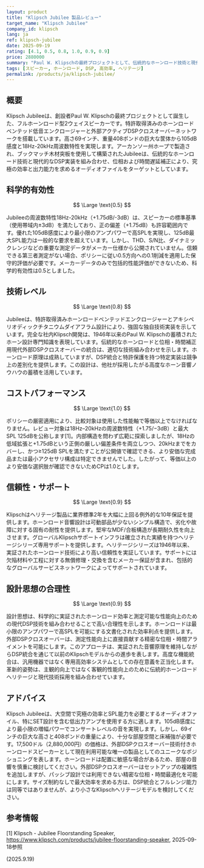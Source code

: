 ```yaml
---
layout: product
title: "Klipsch Jubilee 製品レビュー"
target_name: "Klipsch Jubilee"
company_id: klipsch
lang: ja
ref: klipsch-jubilee
date: 2025-09-19
rating: [4.1, 0.5, 0.8, 1.0, 0.9, 0.9]
price: 2880000
summary: "Paul W. Klipschの最終プロジェクトとして、伝統的なホーンロード技術と現代的なDSP技術を組み合わせ、外部アクティブDSPクロスオーバーにより105dB感度で大規模オーディオ再生を実現するスピーカー。"
tags: [スピーカー, ホーンロード, DSP, 高効率, ヘリテージ]
permalink: /products/ja/klipsch-jubilee/
---
```


## 概要

Klipsch Jubileeは、創設者Paul W. Klipschの最終プロジェクトとして誕生した、フルホーンロード型2ウェイスピーカーです。特許取得済みのホーンロードベンテッド低音エンクロージャーと外部アクティブDSPクロスオーバーネットワークを搭載しています。高さ69インチ、重量408ポンドの巨大な筐体から105dB感度と18Hz-20kHz周波数特性を実現します。アーカンソー州ホープで製造され、ブックマッチ木材突板を使用して構築されたJubileeは、伝統的なホーンロード技術と現代的なDSP実装を組み合わせ、位相および時間遅延補正により、究極の効率と出力能力を求めるオーディオファイルをターゲットとしています。

## 科学的有効性

$$ \Large \text{0.5} $$

Jubileeの周波数特性18Hz-20kHz（+1.75dB/-3dB）は、スピーカーの標準基準（使用帯域内±3dB）を満たしており、正の偏差（+1.75dB）も許容範囲内です。優れた105dB感度により最小限のアンプパワーで高SPLを実現し、125dB最大SPL能力は一般的な要求を超えています。しかし、THD、S/N比、ダイナミックレンジなどの重要な測定データがメーカー仕様から公開されていません。信頼できる第三者測定がない場合、ポリシーに従い0.5方向への0.1削減を適用した保守的評価が必要です。メーカーデータのみで包括的性能評価ができないため、科学的有効性は0.5としました。

## 技術レベル

$$ \Large \text{0.8} $$

Jubileeは、特許取得済みホーンロードベンテッドエンクロージャーとアキシペリオディックチタニウムダイアフラム設計により、強固な独自技術実装を示しています。完全な社内Klipsch開発は、1946年以来のPaul W. Klipschの蓄積されたホーン設計専門知識を表現しています。伝統的なホーンロードと位相・時間補正用現代外部DSPクロスオーバーの統合は、適切な技術組み合わせを示します。ホーンロード原理は成熟していますが、DSP統合と特許保護を持つ特定実装は競争上の差別化を提供します。この設計は、他社が採用したがる高度なホーン音響ノウハウの蓄積を活用しています。

## コストパフォーマンス

$$ \Large \text{1.0} $$

ポリシーの厳密適用により、比較対象は使用した性能軸で等価以上でなければなりません。レビュー対象は18Hz–20kHzの周波数特性（+1.75/−3dB）と最大SPL 125dBを公称します[1]。内部構造を問わず広範に探索しましたが、18Hzの低域拡張と+1.75dBという正側の厳しい偏差条件を両立しつつ、20kHzまでをカバーし、かつ≥125dB SPLを満たすことが公開値で確認できる、より安価な完成品または最小アクセサリ構成は特定できませんでした。したがって、等価以上のより安価な選択肢が確認できないためCPは1.0とします。

## 信頼性・サポート

$$ \Large \text{0.9} $$

Klipschはヘリテージ製品に業界標準2年を大幅に上回る例外的な10年保証を提供します。ホーンロード音響設計は可動部品が少ないシンプル構造で、劣化や故障に対する固有の耐性を提供します。堅牢なMDF/合板構造が長期耐久性を向上させます。グローバルKlipschサポートインフラは確立された実績を持つヘリテージシリーズ専用サポートを提供します。ヘリテージシリーズは1946年以来、実証されたホーンロード技術により高い信頼性を実証しています。サポートには欠陥材料や工程に対する無償修理・交換を含むメーカー保証が含まれ、包括的なグローバルサービスネットワークによってサポートされています。

## 設計思想の合理性

$$ \Large \text{0.9} $$

設計思想は、科学的に実証されたホーンロード効率と測定可能な性能向上のための現代DSP技術を組み合わせることで高い合理性を示します。ホーンロードは最小限のアンプパワーで高SPLを可能にする文書化された効率利点を提供します。外部DSPクロスオーバーは、測定性能向上に直接貢献する精密な位相・時間アライメントを可能にします。このアプローチは、実証された音響原理を維持しながらDSP統合を通じて以前のKlipschモデルからの進歩を表します。高度な機能統合は、汎用機器ではなく専用高効率システムとしての存在意義を正当化します。革新的姿勢は、主観的向上ではなく客観的性能向上のために伝統的ホーンロードヘリテージと現代技術採用を組み合わせています。

## アドバイス

Klipsch Jubileeは、大空間で究極の効率とSPL能力を必要とするオーディオファイル、特にSET設計を含む低出力アンプを使用する方に適します。105dB感度により最小限の増幅パワーでコンサートレベルの音を実現します。しかし、69インチの巨大な高さと408ポンドの重量により、十分な部屋空間と床補強が必要です。17,500ドル（2,880,000円）の価格は、外部DSPクロスオーバー技術付きホーンロードスピーカーとして現在利用可能な唯一の製品としてのユニークなポジショニングを表します。ホーンロードは配置に敏感な場合があるため、部屋の音響を慎重に検討してください。外部DSPクロスオーバーはセットアップの複雑性を追加しますが、パッシブ設計では利用できない精密な位相・時間最適化を可能にします。サイズ制約なしで最大効率を求める方は、DSP統合とフルレンジ能力は同等ではありませんが、より小さなKlipschヘリテージモデルを検討してください。

## 参考情報

[1] Klipsch - Jubilee Floorstanding Speaker, https://www.klipsch.com/products/jubilee-floorstanding-speaker, 2025-09-18参照

(2025.9.19)